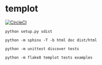 # templot

[![CircleCI](https://circleci.com/gh/khllkcm/templot.svg?style=svg&circle-token=f6eb14760d058d82687c8c09cab77e407b2a67a5)](https://circleci.com/gh/khllkcm/templot)


```
python setup.py sdist
```

```
python -m sphinx -T -b html doc dist/html
```

```
python -m unittest discover tests
```

```
python -m flake8 templot tests examples
```
